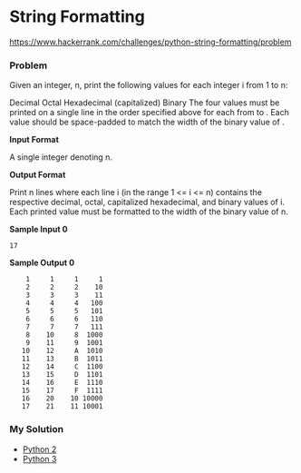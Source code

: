 # String Formatting

https://www.hackerrank.com/challenges/python-string-formatting/problem

### Problem

Given an integer, n, print the following values for each integer i from 1 to n:

Decimal
Octal
Hexadecimal (capitalized)
Binary
The four values must be printed on a single line in the order specified above for each  from  to . Each value should be space-padded to match the width of the binary value of .

**Input Format**

A single integer denoting n.

**Output Format**

Print n lines where each line i (in the range 1 <= i <= n) contains the respective decimal, octal, capitalized hexadecimal, and binary values of i. 
Each printed value must be formatted to the width of the binary value of n.

**Sample Input 0**

```
17
```

**Sample Output 0**

```
    1     1     1     1
    2     2     2    10
    3     3     3    11
    4     4     4   100
    5     5     5   101
    6     6     6   110
    7     7     7   111
    8    10     8  1000
    9    11     9  1001
   10    12     A  1010
   11    13     B  1011
   12    14     C  1100
   13    15     D  1101
   14    16     E  1110
   15    17     F  1111
   16    20    10 10000
   17    21    11 10001  
```

### My Solution

- [Python 2](python2.py)
- [Python 3](python3.py)